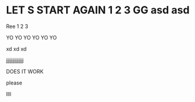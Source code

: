 # LET S START AGAIN 1 2 3 GG asd asd

Ree 1 2 3

YO YO YO YO YO YO

xd xd xd

jjjjjjjjjjjjjj

DOES IT WORK

please

llll